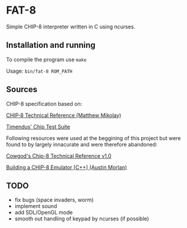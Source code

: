 # FAT-8

Simple CHIP-8 interpreter written in C using ncurses.

## Installation and running

To compile the program use ``make``

Usage: ``bin/fat-8 ROM_PATH``

## Sources

CHIP-8 specification based on:

[CHIP‐8 Technical Reference (Matthew Mikolay)](https://github.com/mattmikolay/chip-8/wiki/CHIP%E2%80%908-Technical-Reference)

[Timendus' Chip Test Suite](https://github.com/Timendus/chip8-test-suite)

Following resources were used at the beggining of this project but were found to by largely innacurate and were therefore abandoned:

[Cowgod's Chip-8 Technical Reference v1.0](http://devernay.free.fr/hacks/chip8/C8TECH10.HTM#2.4)

[Building a CHIP-8 Emulator [C++] (Austin Morlan)](https://austinmorlan.com/posts/chip8_emulator/)

## TODO

- fix bugs (space invaders, worm)
- implement sound
- add SDL/OpenGL mode
- smooth out handling of keypad by ncurses (if possible)
